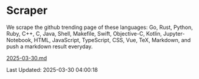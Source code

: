 # Scraper

We scrape the github trending page of these languages: Go, Rust, Python, Ruby, C++, C, Java, Shell, Makefile, Swift, Objective-C, Kotlin, Jupyter-Notebook, HTML, JavaScript, TypeScript, CSS, Vue, TeX, Markdown, and push a markdown result everyday.

[2025-03-30.md](https://github.com/yangwenmai/github-trending-backup/blob/master/2025-03-30.md)

Last Updated: 2025-03-30 04:00:18